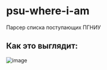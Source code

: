 # psu-where-i-am
Парсер списка поступающих ПГНИУ

## Как это выглядит:

![image](https://user-images.githubusercontent.com/25762802/182011732-7ffb53a5-94fa-4c96-8c0b-dde2a8733e2c.png)

